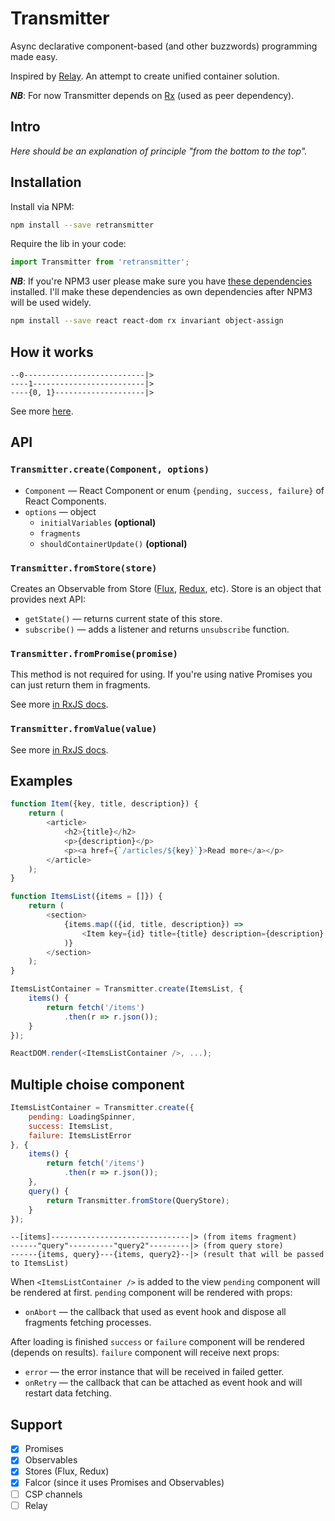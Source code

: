 # Transmitter

Async declarative component-based (and other buzzwords) programming made easy.

Inspired by [Relay](https://facebook.github.io/relay). An attempt to create unified container solution.

***NB***: For now Transmitter depends on [Rx](https://github.com/Reactive-Extensions/RxJS) (used as peer dependency).

## Intro

*Here should be an explanation of principle "from the bottom to the top".*

## Installation

Install via NPM:

```bash
npm install --save retransmitter
```

Require the lib in your code:

```javascript
import Transmitter from 'retransmitter';
```

***NB***: If you're NPM3 user please make sure you have [these dependencies](https://github.com/alexeyraspopov/retransmitter/blob/bc005d8da250d89037bf2b15d672c1232fbc7e47/package.json#L28-L32) installed. I'll make these dependencies as own dependencies after NPM3 will be used widely.

```bash
npm install --save react react-dom rx invariant object-assign
```

## How it works

```
--0---------------------------|>
----1-------------------------|>
----{0, 1}--------------------|>
```

See more [here](http://rxmarbles.com/#combineLatest).

## API

### `Transmitter.create(Component, options)`

 * `Component` — React Component or enum `{pending, success, failure}` of React Components.
 * `options` — object
   * `initialVariables` **(optional)**
   * `fragments`
   * `shouldContainerUpdate()` **(optional)**

### `Transmitter.fromStore(store)`

Creates an Observable from Store ([Flux](https://github.com/facebook/flux), [Redux](https://github.com/rackt/redux), etc). Store is an object that provides next API:

 * `getState()` — returns current state of this store.
 * `subscribe()` — adds a listener and returns `unsubscribe` function.

### `Transmitter.fromPromise(promise)`

This method is not required for using. If you're using native Promises you can just return them in fragments.

See more [in RxJS docs](https://github.com/Reactive-Extensions/RxJS/blob/master/doc/api/core/operators/frompromise.md).

### `Transmitter.fromValue(value)`

See more [in RxJS docs](https://github.com/Reactive-Extensions/RxJS/blob/master/doc/api/core/operators/return.md).

## Examples

```javascript
function Item({key, title, description}) {
	return (
		<article>
			<h2>{title}</h2>
			<p>{description}</p>
			<p><a href={`/articles/${key}`}>Read more</a></p>
		</article>
	);
}
```

```javascript
function ItemsList({items = []}) {
	return (
		<section>
			{items.map(({id, title, description}) =>
				<Item key={id} title={title} description={description} />
			)}
		</section>
	);
}
```

```javascript
ItemsListContainer = Transmitter.create(ItemsList, {
	items() {
		return fetch('/items')
			.then(r => r.json());
	}
});
```

```javascript
ReactDOM.render(<ItemsListContainer />, ...);
```

## Multiple choise component

```javascript
ItemsListContainer = Transmitter.create({
	pending: LoadingSpinner,
	success: ItemsList,
	failure: ItemsListError
}, {
	items() {
		return fetch('/items')
			.then(r => r.json());
	},
	query() {
		return Transmitter.fromStore(QueryStore);
	}
});
```

```
--[items]-------------------------------|> (from items fragment)
------"query"----------"query2"---------|> (from query store)
------{items, query}---{items, query2}--|> (result that will be passed to ItemsList)
```

When `<ItemsListContainer />` is added to the view `pending` component will be rendered at first. `pending` component will be rendered with props:

 * `onAbort` — the callback that used as event hook and dispose all fragments fetching processes.

After loading is finished `success` or `failure` component will be rendered (depends on results). `failure` component will receive next props:

 * `error` — the error instance that will be received in failed getter.
 * `onRetry` — the callback that can be attached as event hook and will restart data fetching.

## Support

 - [x] Promises
 - [x] Observables
 - [x] Stores (Flux, Redux)
 - [x] Falcor (since it uses Promises and Observables)
 - [ ] CSP channels
 - [ ] Relay
